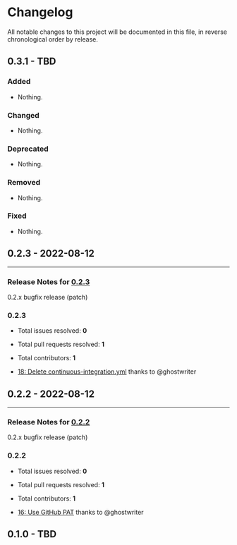 # Changelog

All notable changes to this project will be documented in this file, in reverse chronological order by release.

## 0.3.1 - TBD

### Added

- Nothing.

### Changed

- Nothing.

### Deprecated

- Nothing.

### Removed

- Nothing.

### Fixed

- Nothing.

## 0.2.3 - 2022-08-12


-----

### Release Notes for [0.2.3](https://github.com/ghostwriter/composer-lock/milestone/12)

0.2.x bugfix release (patch)

### 0.2.3

- Total issues resolved: **0**
- Total pull requests resolved: **1**
- Total contributors: **1**

 - [18: Delete continuous-integration.yml](https://github.com/ghostwriter/composer-lock/pull/18) thanks to @ghostwriter

## 0.2.2 - 2022-08-12

-----

### Release Notes for [0.2.2](https://github.com/ghostwriter/composer-lock/milestone/10)

0.2.x bugfix release (patch)

### 0.2.2

- Total issues resolved: **0**
- Total pull requests resolved: **1**
- Total contributors: **1**

 - [16: Use GitHub PAT](https://github.com/ghostwriter/composer-lock/pull/16) thanks to @ghostwriter

## 0.1.0 - TBD
